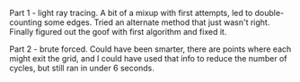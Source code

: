 Part 1 - light ray tracing.  A bit of a mixup with first attempts, led to double-counting some edges.  Tried an alternate method that just wasn't right.  Finally figured out the goof with first algorithm and fixed it.

Part 2 - brute forced.  Could have been smarter, there are points where each might exit the grid, and I could have used that info to reduce the number of cycles, but still ran in under 6 seconds.